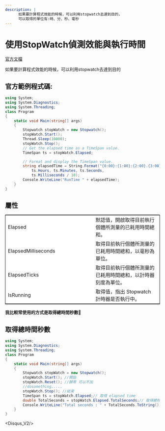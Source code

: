 ```yaml
---
description: |
      如果要計算程式效能的時候，可以利用stopwatch去達到目的，
      可以取得的單位有:時、分、秒、毫秒
---
```

# 使用StopWatch偵測效能與執行時間

[官方文檔](https://docs.microsoft.com/zh-tw/dotnet/api/system.diagnostics.stopwatch?view=netcore-3.1)

如果要計算程式效能的時候，可以利用stopwatch去達到目的



## 官方範例程式碼:
```csharp
using System;
using System.Diagnostics;
using System.Threading;
class Program
{
    static void Main(string[] args)
    {
        Stopwatch stopWatch = new Stopwatch();
        stopWatch.Start();
        Thread.Sleep(10000);
        stopWatch.Stop();
        // Get the elapsed time as a TimeSpan value.
        TimeSpan ts = stopWatch.Elapsed;

        // Format and display the TimeSpan value.
        string elapsedTime = String.Format("{0:00}:{1:00}:{2:00}.{3:00}",
            ts.Hours, ts.Minutes, ts.Seconds,
            ts.Milliseconds / 10);
        Console.WriteLine("RunTime " + elapsedTime);
    }
}

```
## 屬性


<table class="table">
<tr>
    <td> Elapsed</td>
    <td> 默認值，開啟取得目前執行個體所測量的已耗用時間總和。</td>
</tr>
<tr>
    <td> ElapsedMilliseconds</td>
    <td>  取得目前執行個體所測量的已耗用時間總和，以毫秒為單位。</td>
</tr>
<tr>
    <td> ElapsedTicks</td>
    <td>  取得目前執行個體所測量的已耗用時間總和，以計時器刻度為單位。</td>
</tr>
<tr>
    <td> IsRunning</td>
    <td>  取得值，指出 Stopwatch 計時器是否執行中。</td>
</tr>
</table>


**我比較常使用的方式是取得總時間秒數🙂**

## 取得總時間秒數
```csharp
using System;
using System.Diagnostics;
using System.Threading;
class Program
{
    static void Main(string[] args)
    {
        Stopwatch stopWatch = new Stopwatch();
        stopWatch.Start(); //開始
        stopWatch.Reset(); //歸零 可以不加
        //dosomething.....
        stopWatch.Stop(); //結束
        TimeSpan ts = stopWatch.Elapsed;// 取得 elapsed time 
        double TotalSeconds = stopWatch.Elapsed.TotalSeconds;// 取得總秒數
        Console.WriteLine("Total seconds : " + TotalSeconds.ToString());
    }
}

```


<Disqus_V2/>

<style scoped>
.table {
  border: 1px solid black;
  background-color:#ffffff!important
}
.first{
    background-color:#414141;
    color:#ffffff;
}
.table td{
    width:50vh
}
</style>


